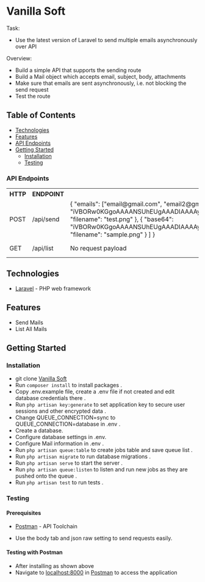 # Vanilla Soft

Task:  
- Use the latest version of Laravel to send multiple emails asynchronously over API

Overview:   
- Build a simple API that supports the sending route
- Build a Mail object which accepts email, subject, body, attachments
- Make sure that emails are sent asynchronously, i.e. not blocking the send request
- Test the route


## Table of Contents

 * [Technologies](#technologies)
 * [Features](#features)
 * [API Endpoints](#api-endpoints)
 * [Getting Started](#getting-started)
    * [Installation](#installation)
    * [Testing](#testing)
    

### API Endpoints
<table>
	<tr>
		<th>HTTP</th>
		<th>ENDPOINT</th>
		<th>REQUEST PAYLOAD</th>
		<th>FUNCTIONALITY</th>
	</tr>
	<tr>
		<td>POST</td>
		<td>/api/send</td> 
		<td>{
    "emails": ["email@gmail.com", "email2@gmail.com"],
    "body": "I am a clever programmer.",
    "subject": "me",
    "attachments": [{
           "base64": "iVBORw0KGgoAAAANSUhEUgAAADIAAAAyCAYAAAAeP4ixAAAARElEQVR42u3PMREAAAgEIE1u9DeDqwcN6EqmHmgRERERERERERERERERERERERERERERERERERERERERERERERERkYsFOoB8nTpF298AAAAASUVORK5CYII=",
           "filename": "test.png"
     },
     {
           "base64": "iVBORw0KGgoAAAANSUhEUgAAADIAAAAyCAYAAAAeP4ixAAAARElEQVR42u3PMREAAAgEIE1u9DeDqwcN6EqmHmgRERERERERERERERERERERERERERERERERERERERERERERERERkYsFOoB8nTpF298AAAAASUVORK5CYII=",
           "filename": "sample.png"
     }
     ]
}</td> 
<td>Send Multiple Emails.</td>
	</tr>
	<tr>
		<td>GET</td>
		<td>/api/list</td> 
		<td>No request payload</td> 
		<td>Get all emails sent.</td>
	</tr>
	
</table>

## Technologies

* [Laravel](https://laravel.com/) - PHP web framework


## Features

* Send Mails
* List All Mails

## Getting Started

### Installation

* git clone
  [Vanilla Soft](https://github.com/holuwatobeey/VanillaSoft.git)
* Run `composer install` to install packages .
* Copy .env.example file, create a .env file if not created and edit database credentials there .
* Run `php artisan key:generate` to set application key to secure user sessions and other encrypted data .
* Change QUEUE_CONNECTION=sync to QUEUE_CONNECTION=database in .env .
* Create a database.
* Configure database settings in .env.
* Configure Mail information in .env .
* Run `php artisan queue:table` to create jobs table and save queue list .
* Run `php artisan migrate` to run database migrations .
* Run `php artisan serve` to start the server .
* Run `php artisan queue:listen` to listen and run new jobs as they are pushed onto the queue .
* Run `php artisan test` to run tests .


### Testing

#### Prerequisites

* [Postman](https://getpostman.com/) - API Toolchain
- Use the body tab and json raw setting to send requests easily.

#### Testing with Postman

* After installing as shown above
* Navigate to [localhost:8000](http://localhost:8000/) in
  [Postman](https://getpostman.com/) to access the application
